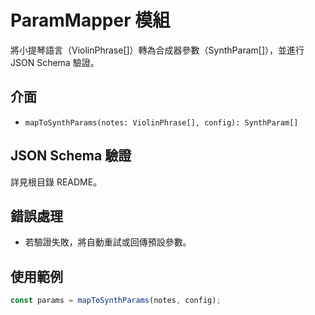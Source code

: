 # ParamMapper 模組

將小提琴語言（ViolinPhrase[]）轉為合成器參數（SynthParam[]），並進行 JSON Schema 驗證。

## 介面
- `mapToSynthParams(notes: ViolinPhrase[], config): SynthParam[]`

## JSON Schema 驗證
詳見根目錄 README。

## 錯誤處理
- 若驗證失敗，將自動重試或回傳預設參數。

## 使用範例
```ts
const params = mapToSynthParams(notes, config);
```
